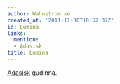```yaml
---
author: Wahnstrom.se
created_at: '2011-11-30T18:52:37Z'
id: Lumina
links:
  mention:
  - Adasisk
title: Lumina
---
```


[Adasisk] gudinna.

  [Adasisk]: Adasisk
